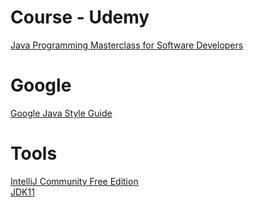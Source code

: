 # Course - Udemy
[Java Programming Masterclass for Software Developers](https://www.udemy.com/course/java-the-complete-java-developer-course/)
# Google
[Google Java Style Guide](https://google.github.io/styleguide/javaguide.html)
# Tools
[IntelliJ Community Free Edition](https://www.jetbrains.com/idea/download/#section=windows)\
[JDK11](https://docs.aws.amazon.com/corretto/latest/corretto-11-ug/downloads-list.html)
